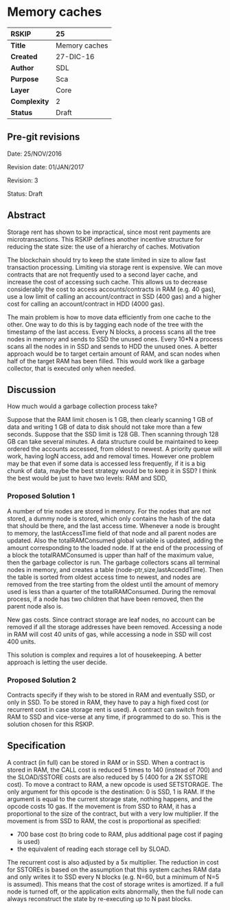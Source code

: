 # Memory caches

|RSKIP          |25           |
| :------------ |:-------------|
|**Title**      |Memory caches |
|**Created**    |27-DIC-16 |
|**Author**     |SDL |
|**Purpose**    |Sca |
|**Layer**      |Core |
|**Complexity** |2 |
|**Status**     |Draft |

## Pre-git revisions

Date: 25/NOV/2016

Revision date: 01/JAN/2017

Revision: 3

Status: Draft

## Abstract

Storage rent has shown to be impractical, since most rent payments are microtransactions. This RSKIP defines another incentive structure for reducing the state size: the use of a hierarchy of caches.
Motivation

The blockchain should try to keep the state limited in size to allow fast transaction processing. Limiting via storage rent is expensive. We can move contracts that are not frequently used to a second layer cache, and increase the cost of accessing such cache. This allows us to decrease considerably the cost to access accounts/contracts in RAM (e.g. 40 gas), use a low limit of calling an account/contract in SSD (400 gas) and a higher cost for calling an account/contract in HDD (4000 gas). 

The main problem is how to move data efficiently from one cache to the other. One way to do this is by tagging each node of the tree with the timestamp of the last access. Every N blocks, a process scans all the tree nodes in memory and sends to SSD the unused ones.  Every 10*N a process scans all the nodes in in SSD and sends to HDD the unused ones.
A better approach would be to target certain amount of RAM, and scan nodes when half of the target RAM has been filled. This would work like a garbage collector, that is executed only when needed.

## Discussion

How much would a  garbage collection process take?

Suppose that the RAM limit chosen is 1 GB, then clearly scanning 1 GB of data and writing 1 GB of data to disk should not take more than a few seconds.
Suppose that the SSD limit is 128 GB. Then scanning through 128 GB can take several minutes. A data structure could be maintained to keep ordered the accounts accessed, from oldest to newest. A priority queue will work, having logN access, add and removal times.
However one problem may be that even if some data is accessed less frequently, if it is a big chunk of data, maybe the best strategy would be to keep it in SSD?
I think the best would be just to have two levels: RAM and SDD, 

### Proposed Solution 1

A number of trie nodes are stored in memory. For the nodes that are not stored, a dummy node is stored, which only contains the hash of the data that should be there, and the last access time. Whenever a node is brought to memory, the lastAccessTime field of that node and all parent nodes are updated. Also the totalRAMConsumed global variable is updated, adding the amount corresponding to the loaded node. If at the end of the processing of a block the totalRAMConsumed is upper than half of the maximum value, then the garbage collector is run.
The garbage collectors scans all terminal nodes in memory, and creates a table (node-ptr,size,lastAcceddTime). Then the table is sorted from oldest access time to newest, and nodes are removed from the tree starting from the oldest until the amount of memory used is less than a quarter of the totalRAMConsumed. During the removal process, if a node has two children that have been removed, then the parent node also is.

New gas costs. Since contract storage are leaf nodes, no account can be removed if all the storage addresses have been removed. Accessing a node in RAM will cost 40 units of gas, while accessing a node in SSD will cost 400 units.

This solution is complex and requires a lot of housekeeping. A better approach is letting the user decide.

### Proposed Solution 2

Contracts specify if they wish to be stored in RAM and eventually SSD, or only in SSD. To be stored in RAM, they have to pay a high fixed cost (or recurrent cost in case storage rent is used). A contract can switch from RAM to SSD and vice-verse at any time, if programmed to do so. This is the solution chosen for this RSKIP.

## Specification

A contract (in full) can be stored in RAM or in SSD. When a contract is stored in RAM, the CALL cost is reduced 5 times to 140 (instead of 700) and the SLOAD/SSTORE costs are also reduced by 5 (400 for a 2K SSTORE cost). To move a contract to RAM, a new opcode is used SETSTORAGE. The only argument for this opcode is the destination: 0 is SSD, 1 is RAM. If the argument is equal to the current storage state, nothing happens, and the opcode costs 10 gas.  If the movement is from SSD to RAM, it has a proportional to the size of the contract, but with a very low multiplier. If  the movement is from SSD to RAM, the cost is proportional as specified:
- 700  base cost (to bring code to RAM, plus additional page cost if paging is used)
- the equivalent of reading each storage cell by SLOAD. 

The recurrent cost is also adjusted by a 5x multiplier. 
The reduction in cost for SSTOREs is based on the assumption that this system caches RAM data and only writes it to SSD every N blocks (e.g. N=60, but a minimum of N=5 is assumed). This means that the cost of storage writes is amortized.  If a full node is turned off, or the application exits abnormally, then the full node can always reconstruct the state by re-executing up to N past blocks.
